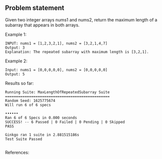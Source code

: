 Problem statement
---------------

Given two integer arrays nums1 and nums2, return the maximum length of a subarray that appears in both arrays.

Example 1:

```
INPUT: nums1 = [1,2,3,2,1], nums2 = [3,2,1,4,7]
Output: 3
Explanation: The repeated subarray with maximum length is [3,2,1].
```

Example 2:

```
Input: nums1 = [0,0,0,0,0], nums2 = [0,0,0,0,0]
Output: 5
```

Results so far:
```
Running Suite: MaxLengthOfRepeatedSubarray Suite
================================================
Random Seed: 1625775674
Will run 6 of 6 specs

••••••
Ran 6 of 6 Specs in 0.000 seconds
SUCCESS! -- 6 Passed | 0 Failed | 0 Pending | 0 Skipped
PASS

Ginkgo ran 1 suite in 2.881515186s
Test Suite Passed
```

```
```

References:
